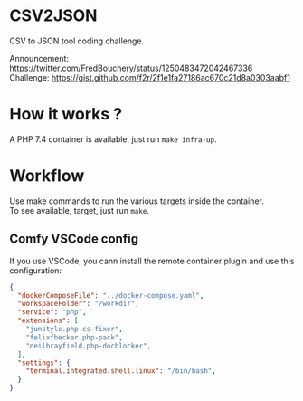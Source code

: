 # CSV2JSON

CSV to JSON tool coding challenge.

Announcement: https://twitter.com/FredBouchery/status/1250483472042467336  
Challenge: https://gist.github.com/f2r/2f1e1fa27186ac670c21d8a0303aabf1

# How it works ?

A PHP 7.4 container is available, just run `make infra-up`.

# Workflow

Use make commands to run the various targets inside the container.  
To see available, target, just run `make`.

## Comfy VSCode config

If you use VSCode, you cann install the remote container plugin and use this configuration:

```json
{
  "dockerComposeFile": "../docker-compose.yaml",
  "workspaceFolder": "/workdir",
  "service": "php",
  "extensions": [
    "junstyle.php-cs-fixer",
    "felixfbecker.php-pack",
    "neilbrayfield.php-docblocker",
  ],
  "settings": {
    "terminal.integrated.shell.linux": "/bin/bash",
  }
}
```
